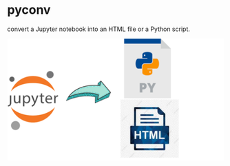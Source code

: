 # pyconv
 convert a Jupyter notebook into an HTML file or a Python script.
 
 ![architecture](img.png)
